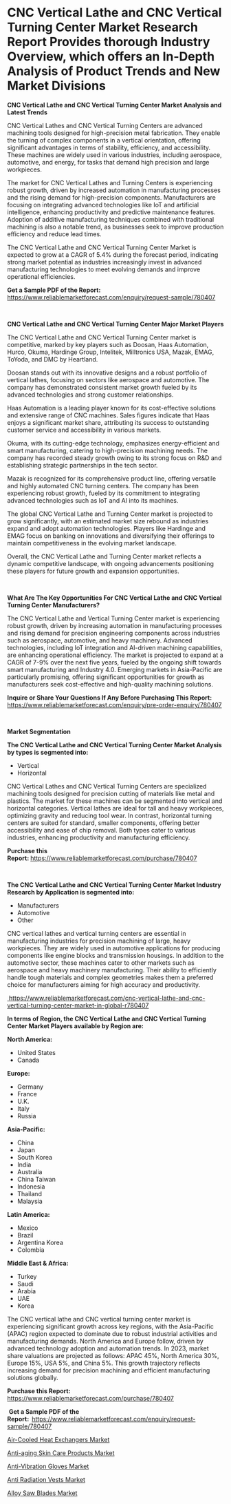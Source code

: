 <p><h1>CNC Vertical Lathe and CNC Vertical Turning Center Market Research Report Provides thorough Industry Overview, which offers an In-Depth Analysis of Product Trends and New Market Divisions</h1></p><p><strong>CNC Vertical Lathe and CNC Vertical Turning Center Market Analysis and Latest Trends</strong></p>
<p><p>CNC Vertical Lathes and CNC Vertical Turning Centers are advanced machining tools designed for high-precision metal fabrication. They enable the turning of complex components in a vertical orientation, offering significant advantages in terms of stability, efficiency, and accessibility. These machines are widely used in various industries, including aerospace, automotive, and energy, for tasks that demand high precision and large workpieces.</p><p>The market for CNC Vertical Lathes and Turning Centers is experiencing robust growth, driven by increased automation in manufacturing processes and the rising demand for high-precision components. Manufacturers are focusing on integrating advanced technologies like IoT and artificial intelligence, enhancing productivity and predictive maintenance features. Adoption of additive manufacturing techniques combined with traditional machining is also a notable trend, as businesses seek to improve production efficiency and reduce lead times. </p><p>The CNC Vertical Lathe and CNC Vertical Turning Center Market is expected to grow at a CAGR of 5.4% during the forecast period, indicating strong market potential as industries increasingly invest in advanced manufacturing technologies to meet evolving demands and improve operational efficiencies.</p></p>
<p><strong>Get a Sample PDF of the Report:&nbsp;</strong> <a href="https://www.reliablemarketforecast.com/enquiry/request-sample/780407?utm_campaign=1130&utm_medium=2&utm_source=Github&utm_content=ia&utm_term=26032025&utm_id=cnc-vertical-lathe-and-cnc-vertical-turning-center">https://www.reliablemarketforecast.com/enquiry/request-sample/780407</a></p>
<p>&nbsp;</p>
<p><strong>CNC Vertical Lathe and CNC Vertical Turning Center Major Market Players</strong></p>
<p><p>The CNC Vertical Lathe and CNC Vertical Turning Center market is competitive, marked by key players such as Doosan, Haas Automation, Hurco, Okuma, Hardinge Group, Intelitek, Milltronics USA, Mazak, EMAG, ToYoda, and DMC by Heartland. </p><p>Doosan stands out with its innovative designs and a robust portfolio of vertical lathes, focusing on sectors like aerospace and automotive. The company has demonstrated consistent market growth fueled by its advanced technologies and strong customer relationships.</p><p>Haas Automation is a leading player known for its cost-effective solutions and extensive range of CNC machines. Sales figures indicate that Haas enjoys a significant market share, attributing its success to outstanding customer service and accessibility in various markets.</p><p>Okuma, with its cutting-edge technology, emphasizes energy-efficient and smart manufacturing, catering to high-precision machining needs. The company has recorded steady growth owing to its strong focus on R&D and establishing strategic partnerships in the tech sector.</p><p>Mazak is recognized for its comprehensive product line, offering versatile and highly automated CNC turning centers. The company has been experiencing robust growth, fueled by its commitment to integrating advanced technologies such as IoT and AI into its machines.</p><p>The global CNC Vertical Lathe and Turning Center market is projected to grow significantly, with an estimated market size rebound as industries expand and adopt automation technologies. Players like Hardinge and EMAG focus on banking on innovations and diversifying their offerings to maintain competitiveness in the evolving market landscape.</p><p>Overall, the CNC Vertical Lathe and Turning Center market reflects a dynamic competitive landscape, with ongoing advancements positioning these players for future growth and expansion opportunities.</p></p>
<p>&nbsp;</p>
<p><strong>What Are The Key Opportunities For CNC Vertical Lathe and CNC Vertical Turning Center Manufacturers?</strong></p>
<p><p>The CNC Vertical Lathe and Vertical Turning Center market is experiencing robust growth, driven by increasing automation in manufacturing processes and rising demand for precision engineering components across industries such as aerospace, automotive, and heavy machinery. Advanced technologies, including IoT integration and AI-driven machining capabilities, are enhancing operational efficiency. The market is projected to expand at a CAGR of 7-9% over the next five years, fueled by the ongoing shift towards smart manufacturing and Industry 4.0. Emerging markets in Asia-Pacific are particularly promising, offering significant opportunities for growth as manufacturers seek cost-effective and high-quality machining solutions.</p></p>
<p><strong>Inquire or Share Your Questions If Any Before Purchasing This Report:</strong> <a href="https://www.reliablemarketforecast.com/enquiry/pre-order-enquiry/780407?utm_campaign=1130&utm_medium=2&utm_source=Github&utm_content=ia&utm_term=26032025&utm_id=cnc-vertical-lathe-and-cnc-vertical-turning-center">https://www.reliablemarketforecast.com/enquiry/pre-order-enquiry/780407</a></p>
<p>&nbsp;</p>
<p><strong>Market Segmentation</strong></p>
<p><strong>The CNC Vertical Lathe and CNC Vertical Turning Center Market Analysis by types is segmented into:</strong></p>
<p><ul><li>Vertical</li><li>Horizontal</li></ul></p>
<p><p>CNC Vertical Lathes and CNC Vertical Turning Centers are specialized machining tools designed for precision cutting of materials like metal and plastics. The market for these machines can be segmented into vertical and horizontal categories. Vertical lathes are ideal for tall and heavy workpieces, optimizing gravity and reducing tool wear. In contrast, horizontal turning centers are suited for standard, smaller components, offering better accessibility and ease of chip removal. Both types cater to various industries, enhancing productivity and manufacturing efficiency.</p></p>
<p><strong>Purchase this Report:&nbsp;</strong><a href="https://www.reliablemarketforecast.com/purchase/780407?utm_campaign=1130&utm_medium=2&utm_source=Github&utm_content=ia&utm_term=26032025&utm_id=cnc-vertical-lathe-and-cnc-vertical-turning-center">https://www.reliablemarketforecast.com/purchase/780407</a></p>
<p>&nbsp;</p>
<p><strong>The CNC Vertical Lathe and CNC Vertical Turning Center Market Industry Research by Application is segmented into:</strong></p>
<p><ul><li>Manufacturers</li><li>Automotive</li><li>Other</li></ul></p>
<p><p>CNC vertical lathes and vertical turning centers are essential in manufacturing industries for precision machining of large, heavy workpieces. They are widely used in automotive applications for producing components like engine blocks and transmission housings. In addition to the automotive sector, these machines cater to other markets such as aerospace and heavy machinery manufacturing. Their ability to efficiently handle tough materials and complex geometries makes them a preferred choice for manufacturers aiming for high accuracy and productivity.</p></p>
<p><a href="https://www.reliablemarketforecast.com/cnc-vertical-lathe-and-cnc-vertical-turning-center-market-in-global-r780407?utm_campaign=1130&utm_medium=2&utm_source=Github&utm_content=ia&utm_term=26032025&utm_id=cnc-vertical-lathe-and-cnc-vertical-turning-center">&nbsp;https://www.reliablemarketforecast.com/cnc-vertical-lathe-and-cnc-vertical-turning-center-market-in-global-r780407</a></p>
<p><strong>In terms of Region, the CNC Vertical Lathe and CNC Vertical Turning Center Market Players available by Region are:</strong></p>
<p>
    <p> <strong> North America: </strong>
        <ul>
            <li>United States</li>
            <li>Canada</li>
        </ul>
        </p> 
    <p> <strong> Europe: </strong>
        <ul>
            <li>Germany</li>
            <li>France</li>
            <li>U.K.</li>
            <li>Italy</li>
            <li>Russia</li>
        </ul>
        </p> 
    <p> <strong> Asia-Pacific: </strong>
        <ul>
            <li>China</li>
            <li>Japan</li>
            <li>South Korea</li>
            <li>India</li>
            <li>Australia</li>
            <li>China Taiwan</li>
            <li>Indonesia</li>
            <li>Thailand</li>
            <li>Malaysia</li>
        </ul>
        </p> 
    <p> <strong> Latin America: </strong>
        <ul>
            <li>Mexico</li>
            <li>Brazil</li>
            <li>Argentina Korea</li>
            <li>Colombia</li>
        </ul>
        </p> 
    <p> <strong> Middle East & Africa: </strong>
        <ul>
            <li>Turkey</li>
            <li>Saudi</li>
            <li>Arabia</li>
            <li>UAE</li>
            <li>Korea</li>
        </ul>
    </p>
    </p>
<p><p>The CNC vertical lathe and CNC vertical turning center market is experiencing significant growth across key regions, with the Asia-Pacific (APAC) region expected to dominate due to robust industrial activities and manufacturing demands. North America and Europe follow, driven by advanced technology adoption and automation trends. In 2023, market share valuations are projected as follows: APAC 45%, North America 30%, Europe 15%, USA 5%, and China 5%. This growth trajectory reflects increasing demand for precision machining and efficient manufacturing solutions globally.</p></p>
<p><strong>Purchase this Report: </strong><a href="https://www.reliablemarketforecast.com/purchase/780407?utm_campaign=1130&utm_medium=2&utm_source=Github&utm_content=ia&utm_term=26032025&utm_id=cnc-vertical-lathe-and-cnc-vertical-turning-center">https://www.reliablemarketforecast.com/purchase/780407</a></p>
<p>&nbsp;<strong>Get a Sample PDF of the Report:&nbsp;&nbsp;</strong><a href="https://www.reliablemarketforecast.com/enquiry/request-sample/780407?utm_campaign=1130&utm_medium=2&utm_source=Github&utm_content=ia&utm_term=26032025&utm_id=cnc-vertical-lathe-and-cnc-vertical-turning-center">https://www.reliablemarketforecast.com/enquiry/request-sample/780407</a></p>
<p><strong></strong></p>
<p><p><a href="https://github.com/ertssmelov0/Market-Research-Report-List-1/blob/main/air-cooled-heat-exchangers-market.md?utm_campaign=1130&utm_medium=2&utm_source=Github&utm_content=ia&utm_term=26032025&utm_id=cnc-vertical-lathe-and-cnc-vertical-turning-center">Air-Cooled Heat Exchangers Market</a></p><p><a href="https://github.com/heeildannas/Market-Research-Report-List-1/blob/main/anti-aging-skin-care-products-market.md?utm_campaign=1130&utm_medium=2&utm_source=Github&utm_content=ia&utm_term=26032025&utm_id=cnc-vertical-lathe-and-cnc-vertical-turning-center">Anti-aging Skin Care Products Market</a></p><p><a href="https://github.com/ceranamaduvq/Market-Research-Report-List-1/blob/main/anti-vibration-gloves-market.md?utm_campaign=1130&utm_medium=2&utm_source=Github&utm_content=ia&utm_term=26032025&utm_id=cnc-vertical-lathe-and-cnc-vertical-turning-center">Anti-Vibration Gloves Market</a></p><p><a href="https://github.com/sibellanikmn/Market-Research-Report-List-1/blob/main/anti-radiation-vests-market.md?utm_campaign=1130&utm_medium=2&utm_source=Github&utm_content=ia&utm_term=26032025&utm_id=cnc-vertical-lathe-and-cnc-vertical-turning-center">Anti Radiation Vests Market</a></p><p><a href="https://github.com/astadtetcha28/Market-Research-Report-List-1/blob/main/alloy-saw-blades-market.md?utm_campaign=1130&utm_medium=2&utm_source=Github&utm_content=ia&utm_term=26032025&utm_id=cnc-vertical-lathe-and-cnc-vertical-turning-center">Alloy Saw Blades Market</a></p></p>